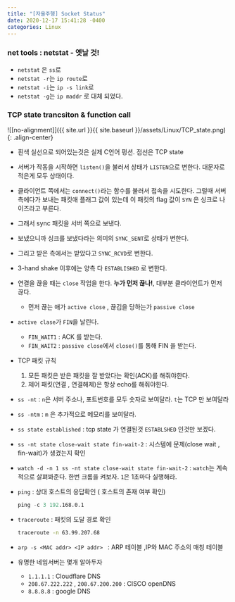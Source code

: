 ```yaml
---
title: "[자율주행] Socket Status"
date: 2020-12-17 15:41:28 -0400
categories: Linux
---
```


### net tools : netstat - 옛날 것!

- ``netstat`` 은 ``ss``로
- ``netstat -r``는 ``ip route``로 
- ``netstat -i``는 ``ip -s link``로
- ``netstat -g``는 ``ip maddr`` 로 대체 되었다.


### TCP state trancsiton & function call

![[no-alignment]]({{ site.url }}{{ site.baseurl }}/assets/Linux/TCP_state.png){: .align-center}

- 흰색 실선으로 되어있는것은 실제 C언어 펑션. 점선은 TCP state
- 서버가 작동을 시작하면 ``listen()``을 불러서 상태가 ``LISTEN``으로 변한다. 대문자로 적은게 모두 상태이다.
- 클라이언트 쪽에서는 ``connect()``라는 함수를 불러서 접속을 시도한다. 그럴때 서버 측에다가 보내는 패킷애 플래그 값이 있는데 이 패킷의 flag 값이 ``SYN`` 은 싱크로 나이즈라고 부른다.
- 그래서 sync 패킷을 서버 쪽으로 보낸다.
- 보냈으니까 싱크를 보냈다라는 의미의 ``SYNC_SENT``로 상태가 변한다.
- 그리고 받은 측에서는 받았다고 ``SYNC_RCVD``로 변한다.
- 3-hand shake 이후에는 양측 다 ``ESTABLISHED`` 로 변한다.
- 연결을 끊을 때는 ``close`` 작업을 한다. **누가 먼저 끊나!**, 대부분 클라이언트가 먼저 끊다.
    - 먼저 끊는 애가 ``active close`` , 끊김을 당하는가 ``passive close``
- ``active clase``가 ``FIN``을 날린다.
    - ``FIN_WAIT1`` : ACK 를 받는다.
    - ``FIN_WAIT2`` : ``passive close``에서 ``close()``를 통해 FIN 을 받는다.
- TCP 패킷 규칙
    1. 모든 패킷은 받은 패킷을 잘 받았다는 확인(ACK)를 해줘야한다.
    2. 제어 패킷(연결 , 연결해제)은 항상 echo를 해줘야한다.


- ``ss -nt`` : ``n``은 서버 주소나, 포트번호를 모두 숫자로 보여달라. ``t``는 TCP 만 보여달라
- ``ss -ntm`` : ``m`` 은 추가적으로 메모리를 보여달라.
- ``ss state established`` : tcp state 가 연결된것 ``ESTABLSHED`` 인것만 보겠다.
- ``ss -nt state close-wait state fin-wait-2`` : 시스템에 문제(close wait , fin-wait)가 생겼는지 확인
- ``watch -d -n 1 ss -nt state close-wait state fin-wait-2`` : ``watch``는 계속적으로 살펴봐준다. 한번 크롬을 켜보자. ``1``은 1초마다 실행해라.

- ``ping`` : 상대 호스트의 응답확인 ( 호스트의 존재 여부 확인)

    ```s
    ping -c 3 192.168.0.1
    ```
- ``traceroute`` : 패킷의 도달 경로 확인

    ```bash
    traceroute -n 63.99.207.68
    ```
- ``arp -s <MAC addr> <IP addr> `` : ARP 테이블 ,IP와 MAC 주소의 매칭 테이블

- 유명한 네임서버는 몇개 알아두자
    - ``1.1.1.1`` : Cloudflare DNS
    - ``208.67.222.222`` , ``208.67.200.200`` : CISCO openDNS
    - ``8.8.8.8`` : google DNS